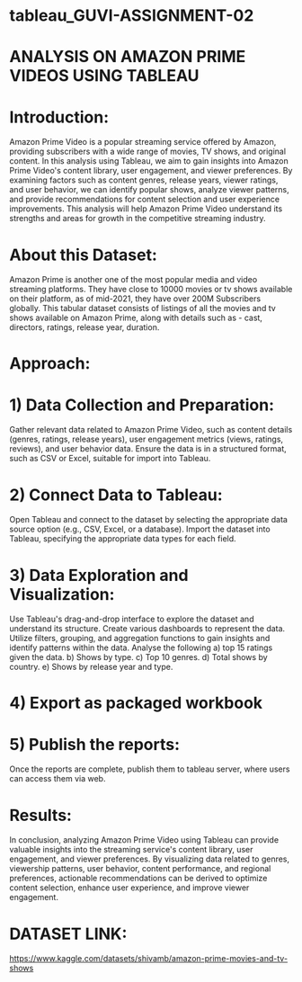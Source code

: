 # tableau_GUVI-ASSIGNMENT-02


# ANALYSIS ON AMAZON PRIME VIDEOS USING TABLEAU


# Introduction:
Amazon Prime Video is a popular streaming service offered by Amazon, providing subscribers with a wide range of movies, TV shows, and original content. In this analysis using Tableau, we aim to gain insights into Amazon Prime Video's content library, user engagement, and viewer preferences. By examining factors such as content genres, release years, viewer ratings, and user behavior, we can identify popular shows, analyze viewer patterns, and provide recommendations for content selection and user experience improvements. This analysis will help Amazon Prime Video understand its strengths and areas for growth in the competitive streaming industry.

# About this Dataset:
Amazon Prime is another one of the most popular media and video streaming platforms. They have close to 10000 movies or tv shows available on their platform, as of mid-2021, they have over 200M Subscribers globally. This tabular dataset consists of listings of all the movies and tv shows available on Amazon Prime, along with details such as - cast, directors, ratings, release year, duration.

# Approach:
# 1) Data Collection and Preparation:
Gather relevant data related to Amazon Prime Video, such as content details (genres, ratings, release years), user engagement metrics (views, ratings, reviews), and user behavior data.
Ensure the data is in a structured format, such as CSV or Excel, suitable for import into Tableau.
# 2) Connect Data to Tableau:
Open Tableau and connect to the dataset by selecting the appropriate data source option (e.g., CSV, Excel, or a database).
Import the dataset into Tableau, specifying the appropriate data types for each field.
# 3) Data Exploration and Visualization:
Use Tableau's drag-and-drop interface to explore the dataset and understand its structure.
Create various dashboards to represent the data.
Utilize filters, grouping, and aggregation functions to gain insights and identify patterns within the data.
Analyse the following
a) top 15 ratings given the data.
b) Shows by type.
c) Top 10 genres.
d) Total shows by country.
e) Shows by release year and type.
# 4) Export as packaged workbook
# 5) Publish the reports:
Once the reports are complete, publish them to tableau server, where users can access them via web.

# Results:
In conclusion, analyzing Amazon Prime Video using Tableau can provide valuable insights into the streaming service's content library, user engagement, and viewer preferences. By visualizing data related to genres, viewership patterns, user behavior, content performance, and regional preferences, actionable recommendations can be derived to optimize content selection, enhance user experience, and improve viewer engagement.

# DATASET LINK:
https://www.kaggle.com/datasets/shivamb/amazon-prime-movies-and-tv-shows
